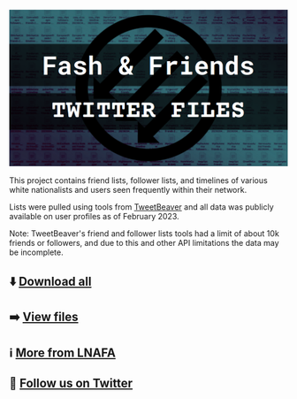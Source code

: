 [![Fash & Friends Twitter Files](https://github.com/LateNightAFA/fashandfriends/blob/main/img/fnf-img.png)](https://github.com/LateNightAFA/fashandfriends/tree/main/data)

This project contains friend lists, follower lists, and timelines of various white nationalists and users seen frequently within their network.

Lists were pulled using tools from [TweetBeaver](https://tweetbeaver.com) and all data was publicly available on user profiles as of February 2023.

Note: TweetBeaver's friend and follower lists tools had a limit of about 10k friends or followers, and due to this and other API limitations the data may be incomplete. 

##
## ⬇️ [Download all](https://github.com/LateNightAFA/fashandfriends/archive/refs/heads/main.zip)

## ➡️ [View files](https://github.com/LateNightAFA/fashandfriends/tree/main/data)

## ℹ️ [More from LNAFA](https://latenightafa.noblogs.org/)

## 🔗 [Follow us on Twitter](https://twitter.com/latenightafa)
